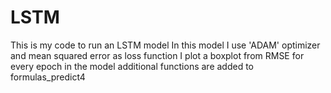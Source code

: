 # LSTM
This is my code to run an LSTM model
In this model I use 'ADAM' optimizer and mean squared error as loss function
I plot a boxplot from RMSE for every epoch in the model
additional functions are added to formulas_predict4
